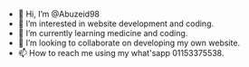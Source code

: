- 👋 Hi, I’m @Abuzeid98
- 👀 I’m interested in website development and coding.
- 🌱 I’m currently learning medicine and coding.
- 💞️ I’m looking to collaborate on developing my own website.
- 📫 How to reach me using my what'sapp 01153375538.

<!---
Abuzeid98/Abuzeid98 is a ✨ special ✨ repository because its `README.md` (this file) appears on your GitHub profile.
You can click the Preview link to take a look at your changes.
--->
